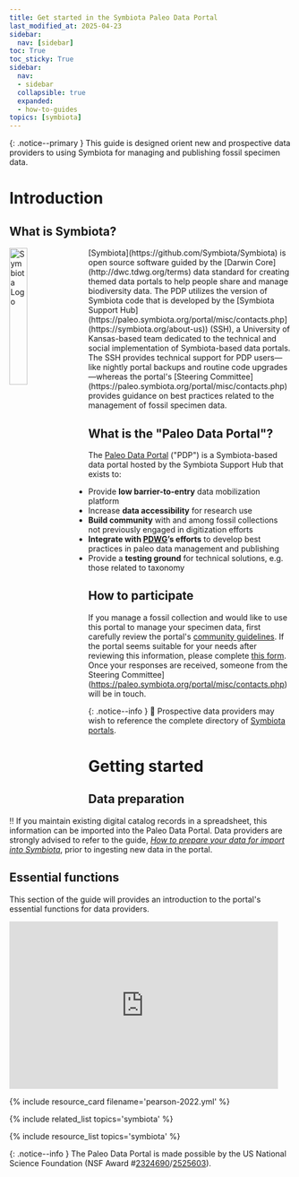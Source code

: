 ```yaml
---
title: Get started in the Symbiota Paleo Data Portal
last_modified_at: 2025-04-23
sidebar:
  nav: [sidebar]
toc: True
toc_sticky: True
sidebar:
  nav:
  - sidebar
  collapsible: true
  expanded:
  - how-to-guides
topics: [symbiota]
---
```


{: .notice--primary } 
This guide is designed orient new and prospective data providers to using Symbiota for managing and publishing fossil specimen data.

# Introduction
## What is Symbiota?
 <img style="float: left; margin: 0px 15px 0px 0px;" width="25%" src="/knowledge-hub/assets/images/symbiota_logo-lg.png" alt="Symbiota Logo" caption="Symbiota Logo">
[Symbiota](https://github.com/Symbiota/Symbiota) is open source software guided by the [Darwin Core](http://dwc.tdwg.org/terms) data standard for creating themed data portals to help people share and manage biodiversity data. The PDP utilizes the version of Symbiota code that is developed by the [Symbiota Support Hub](https://paleo.symbiota.org/portal/misc/contacts.php](https://symbiota.org/about-us)) (SSH), a University of Kansas-based team dedicated to the technical and social implementation of Symbiota-based data portals. The SSH provides technical support for PDP users—like nightly portal backups and routine code upgrades—whereas the portal's [Steering Committee](https://paleo.symbiota.org/portal/misc/contacts.php) provides guidance on best practices related to the management of fossil specimen data.

## What is the "Paleo Data Portal"?
The [Paleo Data Portal](https://paleo.symbiota.org) ("PDP") is a Symbiota-based data portal hosted by the Symbiota Support Hub that exists to:
- Provide **low barrier-to-entry** data mobilization platform
- Increase **data accessibility** for research use
- **Build community** with and among fossil collections not previously engaged in digitization efforts
- **Integrate with [PDWG](https://paleo-data.github.io/about)’s efforts** to develop best practices in paleo data management and publishing
- Provide a **testing ground** for technical solutions, e.g. those related to taxonomy

## How to participate
If you manage a fossil collection and would like to use this portal to manage your specimen data, first carefully review the portal's [community guidelines](https://paleo.symbiota.org/portal/includes/usagepolicy.php). If the portal seems suitable for your needs after reviewing this information, please complete [this form](https://forms.gle/VGH9Rqg4ujpNcj1C8). Once your responses are received, someone from the Steering Committee](https://paleo.symbiota.org/portal/misc/contacts.php) will be in touch.

{: .notice--info }
📃 Prospective data providers may wish to reference the complete directory of [Symbiota portals](https://symbiota.org/symbiota-portals).

# Getting started
## Data preparation
‼️ If you maintain existing digital catalog records in a spreadsheet, this information can be imported into the Paleo Data Portal. Data providers are strongly advised to refer to the guide, [_How to prepare your data for import into Symbiota_](), prior to ingesting new data in the portal. 

## Essential functions
This section of the guide will provides an introduction to the portal's essential functions for data providers.
<iframe src="https://docs.google.com/presentation/d/1KTuhJWM_dSGWAahTZhDVspilIthPrsy36JlVFDWDlG0/embed?start=false&loop=false&delayms=10000" frameborder="0" width="480" height="299" allowfullscreen="true" mozallowfullscreen="true" webkitallowfullscreen="true"></iframe>

{% include resource_card filename='pearson-2022.yml' %}

{% include related_list topics='symbiota' %}

{% include resource_list topics='symbiota' %}

{: .notice--info }
The Paleo Data Portal is made possible by the US National Science Foundation (NSF Award #[2324690](https://www.nsf.gov/awardsearch/showAward?AWD_ID=2324690)/[2525603](https://www.nsf.gov/awardsearch/showAward?AWD_ID=2525603)).
